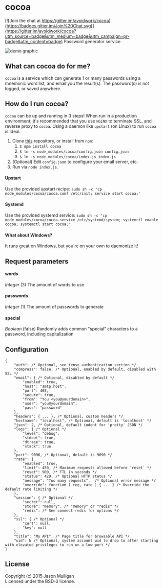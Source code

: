 # cocoa

[![Join the chat at https://gitter.im/avoidwork/cocoa](https://badges.gitter.im/Join%20Chat.svg)](https://gitter.im/avoidwork/cocoa?utm_source=badge&utm_medium=badge&utm_campaign=pr-badge&utm_content=badge)
Password generator service

![demo graphic](https://farm6.staticflickr.com/5346/16766074333_e7702728b6_o.png "cocoa demo")

## What can cocoa do for me?
`cocoa` is a service which can generate 1 or many passwords using a mnemonic word list, and email you the result(s).
The password(s) is not logged, or saved anywhere.

## How do I run cocoa?
`cocoa` can be up and running in 3 steps! When run in a production environment, it's recommended that you use `NGINX`
to terminate SSL, and reverse proxy to `cocoa`. Using a daemon like `upstart` (on Linux) to run `cocoa` is ideal. 

1.  Clone [this](https://github.com/avoidwork/cocoa) repository, or install from `npm`:
    1.  `$ npm install cocoa`
    2.  `$ ln -s node_modules/cocoa/config.json config.json`
    3.  `$ ln -s node_modules/cocoa/index.js index.js`
2.  (Optional) Edit `config.json` to configure your email server, etc.
3.  Run via `node index.js`.

#### Upstart
Use the provided upstart recipe: `sudo sh -c 'cp node_modules/cocoa/cocoa.conf /etc/init; service start cocoa;'`

#### Systemd
Use the provided systemd service: `sudo sh -c 'cp node_modules/cocoa/cocoa.service /etc/systemd/system; systemctl enable cocoa; systemctl start cocoa;'`

#### What about Windows?
It runs great on Windows, but you're on your own to daemonize it!

## Request parameters
#### words
_Integer_ (3)
The amount of words to use

#### passwords
_Integer_ (1)
The amount of passwords to generate

#### special
_Boolean_ (false)
Randomly adds common "special" characters to a password, including capitalization

## Configuration
``` 
{
    "auth": /* Optional, see tenso authentication section */
    "compress": false, /* Optional, enabled by default, disabled with SSL */
    "email": { /* Optional, disabled by default */
        "enabled": true,
        "host": "smtp.host",
        "port": 465,
        "secure": true,
        "from": "You <you@yourdomain>",
        "user": "you@yourdomain",
        "pass": "password"
    },
    "headers": { ... }, /* Optional, custom headers */
    "hostname": "localhost", /* Optional, default is 'localhost' */
    "json": 2, /* Optional, default indent for 'pretty' JSON */
    "logs": { /* Optional */
        "level": "debug",
        "stdout": true,
        "dtrace": true,
        "stack": true
    },
    "port": 9090, /* Optional, default is 9090 */
    "rate": {
        "enabled": true,
        "limit": 450, /* Maximum requests allowed before `reset` */
        "reset": 900, /* TTL in seconds */
        "status": 429, /* Optional HTTP status */
        "message": "Too many requests",  /* Optional error message */
        "override": function ( req, rate ) { ... } /* Override the default rate limiting */
    },
    "session": { /* Optional */
        "secret": null,
        "store": "memory", /* "memory" or "redis" */
        "redis": /* See connect-redis for options */
    },
    "ssl": { /* Optional */
        "cert": null,
        "key": null
    },
    "title": "My API", /* Page title for browsable API */
    "uid": N /* Optional, system account uid to drop to after starting with elevated privileges to run on a low port */
}
```


## License
Copyright (c) 2015 Jason Mulligan  
Licensed under the BSD-3 license.
